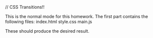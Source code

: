 // CSS Transitions!!

This is the normal mode for this homework.  The first part contains the following files:
index.html
style.css
main.js

These should produce the desired result.